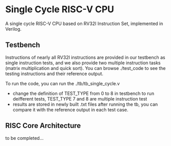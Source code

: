 # Single Cycle RISC-V CPU
A single cycle RISC-V CPU based on RV32I Instruction Set, implemented in Verilog.

## Testbench

Instructions of nearly all RV32I instructions are provided in our testbench as single instruction tests, and we also provide two multiple instruction tasks (matrix multiplication and quick sort). You can browse ./test_code to see the testing instructions and their reference output. 

To run the code, you can run the ./tb/tb_single_cycle.v

* change the definition of TEST_TYPE from 0 to 8 in testbench to run deifferent tests, TEST_TYPE 7 and 8 are multiple instruction test
* results are stored in newly built .txt files after running the tb, you can compare it with the reference output in each test case.

## RISC Core Architecture
to be completed...
